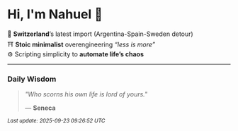 # Hi, I'm Nahuel :tiger:

📍 **Switzerland**’s latest import (Argentina-Spain-Sweden detour)  
⛩️ **Stoic minimalist** overengineering *“less is more”*  
⚙️ Scripting simplicity to **automate life’s chaos**

---

### Daily Wisdom
> _"Who scorns his own life is lord of yours."_  
>
> — **Seneca**

<sub>*Last update: 2025-09-23 09:26:52 UTC*</sub>

